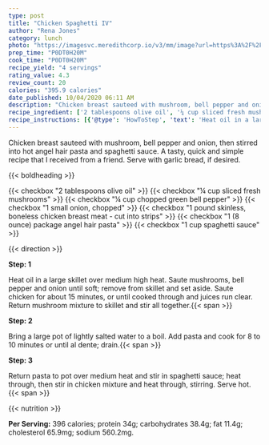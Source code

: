 ```yaml
---
type: post
title: "Chicken Spaghetti IV"
author: "Rena Jones"
category: lunch
photo: "https://imagesvc.meredithcorp.io/v3/mm/image?url=https%3A%2F%2Fimages.media-allrecipes.com%2Fuserphotos%2F7905358.jpg"
prep_time: "P0DT0H20M"
cook_time: "P0DT0H20M"
recipe_yield: "4 servings"
rating_value: 4.3
review_count: 20
calories: "395.9 calories"
date_published: 10/04/2020 06:11 AM
description: "Chicken breast sauteed with mushroom, bell pepper and onion, then stirred into hot angel hair pasta and spaghetti sauce. A tasty, quick and simple recipe that I received from a friend. Serve with garlic bread, if desired."
recipe_ingredient: ['2 tablespoons olive oil', '¼ cup sliced fresh mushrooms', '¼ cup chopped green bell pepper', '1 small onion, chopped', '1 pound skinless, boneless chicken breast meat - cut into strips', '1 (8 ounce) package angel hair pasta', '1 cup spaghetti sauce']
recipe_instructions: [{'@type': 'HowToStep', 'text': 'Heat oil in a large skillet over medium high heat. Saute mushrooms, bell pepper and onion until soft; remove from skillet and set aside. Saute chicken for about 15 minutes, or until cooked through and juices run clear. Return mushroom mixture to skillet and stir all together.\n'}, {'@type': 'HowToStep', 'text': 'Bring a large pot of lightly salted water to a boil. Add pasta and cook for 8 to 10 minutes or until al dente; drain.\n'}, {'@type': 'HowToStep', 'text': 'Return pasta to pot over medium heat and stir in spaghetti sauce; heat through, then stir in chicken mixture and heat through, stirring. Serve hot.\n'}]
---
```


Chicken breast sauteed with mushroom, bell pepper and onion, then stirred into hot angel hair pasta and spaghetti sauce. A tasty, quick and simple recipe that I received from a friend. Serve with garlic bread, if desired. 

{{< boldheading >}}

{{< checkbox "2 tablespoons olive oil" >}}
{{< checkbox "¼ cup sliced fresh mushrooms" >}}
{{< checkbox "¼ cup chopped green bell pepper" >}}
{{< checkbox "1 small onion, chopped" >}}
{{< checkbox "1 pound skinless, boneless chicken breast meat - cut into strips" >}}
{{< checkbox "1 (8 ounce) package angel hair pasta" >}}
{{< checkbox "1 cup spaghetti sauce" >}}


{{< direction >}}

**Step: 1**

Heat oil in a large skillet over medium high heat. Saute mushrooms, bell pepper and onion until soft; remove from skillet and set aside. Saute chicken for about 15 minutes, or until cooked through and juices run clear. Return mushroom mixture to skillet and stir all together.{{< span >}}

**Step: 2**

Bring a large pot of lightly salted water to a boil. Add pasta and cook for 8 to 10 minutes or until al dente; drain.{{< span >}}

**Step: 3**

Return pasta to pot over medium heat and stir in spaghetti sauce; heat through, then stir in chicken mixture and heat through, stirring. Serve hot.{{< span >}}

{{< nutrition >}}

**Per Serving:** 396 calories; protein 34g; carbohydrates 38.4g; fat 11.4g; cholesterol 65.9mg; sodium 560.2mg.